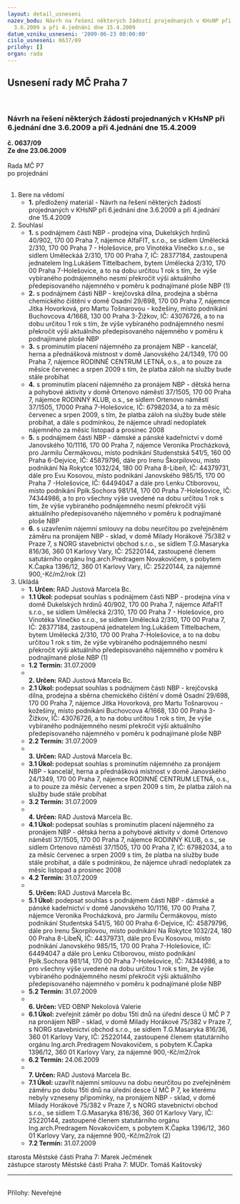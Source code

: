 ```yaml
---
layout: detail_usneseni
nazev_bodu: Návrh na řešení některých žádostí projednaných v KHsNP při 6.jednání dne
  3.6.2009 a při 4.jednání dne 15.4.2009
datum_vzniku_usneseni: '2009-06-23 00:00:00'
cislo_usneseni: 0637/09
prilohy: []
organ: rada
---
```

<div id="ucUsn_pList" class="usn">
	<span><h2>Usnesení rady MČ Praha 7 </h2>
<br></span><div class="standBody">
<span><h3>Návrh na řešení některých žádostí projednaných v KHsNP při 6.jednání dne 3.6.2009 a při 4.jednání dne 15.4.2009</h3></span><div class="center">
		<strong>č. 0637/09</strong><br>
	</div>
<div class="center">
		<strong>Ze dne 23.06.2009</strong><br><br>
	</div>Rada MČ P7<br> po projednání<br><br><ol>
<li>Bere na vědomí<ul><li>
<strong>1.</strong> předložený materiál - Návrh na řešení některých žádostí projednaných v KHsNP při 6.jednání dne 3.6.2009 a při 4.jednání dne 15.4.2009      </li></ul>
</li>
<li>Souhlasí<ul>
<li>
<strong>1.</strong> s podnájmem části NBP - prodejna vína, Dukelských hrdinů 40/902, 170 00 Praha 7, nájemce AlfaFIT, s.r.o., se sídlem Umělecká 2/310, 170 00 Praha 7 - Holešovice, pro Vinotéka Vínečko s.r.o., se sídlem Uměleckáá 2/310, 170 00 Praha 7, IČ: 28377184, zastoupená jednatelem Ing.Lukášem Tittelbachem, bytem Umělecká 2/310, 170 00 Praha 7-Holešovice, a to na dobu určitou 1 rok s tím, že výše vybíraného podnájemného nesmí překročit výši aktuálního předepisovaného nájemného v poměru k podnajímané ploše NBP (1)</li>
<li>
<strong>2.</strong> s podnájmem části NBP - krejčovská dílna, prodejna a sběrna chemického čištění v domě Osadní 29/698, 170 00 Praha 7, nájemce Jitka Hovorková, pro Martu Tošnarovou - kožešiny, místo podnikání  Buchovcova 4/1668, 130 00 Praha 3-Žižkov, IČ: 43076726, a to na dobu určitou 1 rok s tím, že výše vybíraného podnájemného nesmí překročit výši aktuálního předepisovaného  nájemného v poměru k podnajímané ploše  NBP</li>
<li>
<strong>3.</strong> s prominutím placení nájemného za pronájem NBP - kancelář, herna a přednášková místnost v domě Janovského 24/1349, 170 00 Praha 7, nájemce RODINNÉ CENTRUM LETNÁ, o.s., a to pouze za měsíce červenec a srpen 2009 s tím, že platba záloh na služby bude stále probíhat </li>
<li>
<strong>4.</strong> s prominutím placení nájemného za pronájem NBP - dětská herna a pohybové aktivity v domě Ortenovo náměstí 37/1505, 170 00 Praha 7, nájemce RODINNÝ KLUB, o.s.,  se sídlem Ortenovo náměstí 37/1505, 17000 Praha 7-Holešovice, IČ: 67982034, a to za měsíc červenec a srpen 2009, s tím, že platba záloh na služby bude stéle probíhat, a dále s podmínkou, že nájemce uhradí nedoplatek nájemného za měsíc  listopad a prosinec 2008</li>
<li>
<strong>5.</strong> s podnájmem části NBP - dámské a pánské kadeřnictví v domě Janovského 10/1116, 170 00 Praha 7, nájemce Veronika Procházková, pro Jarmilu Čermákovou, místo podnikání Studenstská 541/5, 160 00 Praha 6-Dejvice, IČ: 45879796, dále pro Irenu Škorpilovou, místo podnikání Na Rokytce 1032/24, 180 00 Praha 8-Libeň,  IČ: 44379731,  dále pro Evu Kosovou, místo podnikání  Janovského 985/15, 170 00 Praha 7 -Holešovice, IČ: 64494047 a dále pro  Lenku Ctiborovou, místo podnikání Pplk.Sochora 981/14, 170 00 Praha 7-Holešovice, IČ: 74344986, a to pro všechny výše uvedené na dobu určitou 1 rok s tím, že výše vybíraného podnájemného nesmí překročit  výši aktuálního předepisovaného nájemného v poměru k podnajímané ploše NBP</li>
<li>
<strong>6.</strong> s uzavřením nájemní smlouvy  na dobu neurčitou po zveřejněném záměru na pronájem NBP - sklad, v domě Milady Horákové 75/382 v Praze 7,  s NORG  stavebnictví obchod s.r.o., se sídlem T.G.Masaryka 816/36, 360 01 Karlovy Vary, IČ: 25220144, zastoupené členem satutárního orgánu Ing.arch.Predragem Novakovičem,  s pobytem K.Čapka 1396/12, 360 01 Karlovy Vary, IČ: 25220144, za nájemné 900,-Kč/m2/rok (2)          </li>
</ul>
</li>
<li>Ukládá<ul>
<li>
<strong>1. Určen: </strong>RAD Justová Marcela Bc.</li>
<li>
<strong>1.1 Úkol: </strong>podepsat souhlas s podnájmem části NBP - prodejna vína v domě Dukelských hrdinů 40/902, 170 00 Praha 7,  nájemce AlfaFIT s.r.o., se sídlem Umělecká 2/310, 170 00 Praha 7 - Holešovice, pro Vinotéka Vínečko s.r.o., se sídlem Umělecká 2/310, 170 00 Praha 7, IČ: 28377184, zastoupená jednatelem Ing.Lukášem Tittelbachem, bytem Umělecká 2/310, 170 00 Praha 7-Holešovice, a to na dobu určitou 1 rok s tím, že  výše vybíraného podnájemného nesmí překročit výši aktuálního předepisovaného nájemného v poměru k podnajímané ploše NBP (1)</li>
<li>
<strong>1.2 Termín: </strong>31.07.2009</li>
<li>
<strong><br>2. Určen: </strong>RAD Justová Marcela Bc.</li>
<li>
<strong>2.1 Úkol: </strong>podepsat souhlas s podnájmem části NBP - krejčovská dílna, prodejna a sběrna chemického čištění v domě Osadní 29/698, 170 00 Praha 7, nájemce Jitka Hovorková, pro Martu Tošnarovou - kožešiny, místo podnikání Buchovcova 4/1668, 130 00 Praha 3-Žižkov, IČ: 43076726, a to na dobu určitou 1 rok s tím, že výše vybíraného podnájemného nesmí překročit výši aktuálního předepisovaného nájemného v poměru k podnajímané ploše NBP</li>
<li>
<strong>2.2 Termín: </strong>31.07.2009</li>
<li>
<strong><br>3. Určen: </strong>RAD Justová Marcela Bc.</li>
<li>
<strong>3.1 Úkol: </strong>podepsat souhlas s prominutím nájemného za pronájem NBP - kancelář, herna  a přednášková místnost v domě Janovského 24/1349, 170 00 Praha 7, nájemce RODINNÉ CENTRUM LETNÁ, o.s., a to pouze za měsíc červenec a srpen 2009 s tím, že platba záloh na služby bude stále probíhat</li>
<li>
<strong>3.2 Termín: </strong>31.07.2009</li>
<li>
<strong><br>4. Určen: </strong>RAD Justová Marcela Bc.</li>
<li>
<strong>4.1 Úkol: </strong>podepsat souhlas s prominutím placení nájemného za pronájem NBP - dětská herna a pohybové aktivity v domě Ortenovo náměstí 37/1505, 170 00 Praha 7, nájemce RODINNÝ KLUB, o.s.,  se sídlem Ortenovo náměstí 37/1505, 170 00 Praha 7, IČ: 67982034, a to za měsíc červenec a srpen 2009 s tím, že platba na služby bude stále probíhat, a dále s podmínkou, že nájemce uhradí nedoplatek za měsíc listopad a prosinec 2008 </li>
<li>
<strong>4.2 Termín: </strong>31.07.2009</li>
<li>
<strong><br>5. Určen: </strong>RAD Justová Marcela Bc.</li>
<li>
<strong>5.1 Úkol: </strong>podepsat souhlas s podnájmem části NBP - dámské a pánské kadeřnictví v domě Janovského 10/1116, 170 00 Praha 7, nájemce Veronika Procházková, pro Jarmilu Čermákovou, místo podnikání Studentská 541/5, 160 00 Praha 6-Dejvice, IČ: 45879796, dále pro Irenu Škorpilovou, místo podnikání Na Rokytce 1032/24, 180 00 Praha 8-LibeŇ, IČ: 44379731, dále pro Evu Kosovou, místo podnikání Janovského 985/15, 170 00 Praha 7-Holešovice, IČ: 64494047 a dále pro Lenku Ctiborovou, místo podnikání Pplk.Sochora 981/14, 170 00 Praha 7-Holešovice, IČ: 74344986, a to pro všechny výše uvedené na dobu určitou 1 rok s tím, že výše vybíraného podnájemného nesmí překročit výši aktuálního  předepisovaného  nájemného v poměru k podnajímané  ploše NBP</li>
<li>
<strong>5.2 Termín: </strong>31.07.2009</li>
<li>
<strong><br>6. Určen: </strong>VED OBNP Nekolová Valerie</li>
<li>
<strong>6.1 Úkol: </strong>zveřejnit záměr po dobu 15ti dnů na úřední desce Ú MČ P 7 na pronájem NBP - sklad, v domě Milady Horákové 75/382 v Praze 7,  s NORG stavebnictví obchod s.r.o., se sídlem T.G.Masaryka 816/36, 360 01 Karlovy Vary, IČ: 25220144, zastoupené členem statutárního orgánu Ing.arch.Predragem Novakovičem, s pobytem K.Čapka 1396/12, 360 01 Karlovy Vary, za nájemné 900,-Kč/m2/rok</li>
<li>
<strong>6.2 Termín: </strong>24.06.2009</li>
<li>
<strong><br>7. Určen: </strong>RAD Justová Marcela Bc.</li>
<li>
<strong>7.1 Úkol: </strong>uzavřít nájemní smlouvu  na dobu neurčitou po zveřejněném záměru po dobu 15ti dnů na úřední desce Ú MČ P 7, ke kterému nebyly vzneseny připomínky, na pronájem NBP - sklad, v domě Milady Horákové 75/382 v Praze 7, s NORG stavebnictví obchod s.r.o., se sídlem T.G.Masaryka 816/36, 360 01 Karlovy Vary, IČ: 25220144, zastoupené členem statutárního orgánu Ing.arch.Predragem Novakovičem, s pobytem K.Čapka 1396/12, 360 01 Karlovy Vary, za nájemné 900,-Kč/m2/rok (2)</li>
<li>
<strong>7.2 Termín: </strong>31.07.2009</li>
</ul>
</li>
</ol>starosta Městské části Praha 7: Marek Ječmének<br>zástupce starosty Městské části Praha 7: MUDr. Tomáš Kaštovský <hr>
<br>Přílohy: Neveřejné</div>
</div>